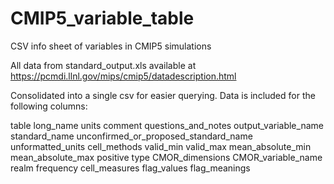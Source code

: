 # CMIP5_variable_table
CSV info sheet of variables in CMIP5 simulations

All data from standard_output.xls available at https://pcmdi.llnl.gov/mips/cmip5/datadescription.html

Consolidated into a single csv for easier querying. Data is included for the following columns:

table
long_name
units
comment
questions_and_notes
output_variable_name
standard_name
unconfirmed_or_proposed_standard_name
unformatted_units	cell_methods
valid_min
valid_max
mean_absolute_min
mean_absolute_max
positive
type
CMOR_dimensions
CMOR_variable_name
realm	frequency
cell_measures
flag_values
flag_meanings

